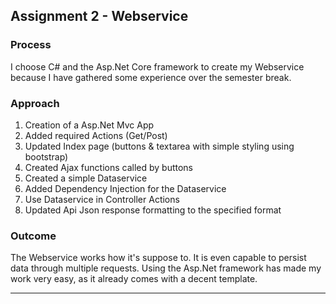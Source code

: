 ## Assignment 2 - Webservice

### Process

I choose C# and the Asp.Net Core framework to create my Webservice because I have gathered some experience over the semester break.

### Approach

1. Creation of a Asp.Net Mvc App
1. Added required Actions (Get/Post)
1. Updated Index page (buttons & textarea with simple styling using bootstrap)
1. Created Ajax functions called by buttons
1. Created a simple Dataservice
1. Added Dependency Injection for the Dataservice
1. Use Dataservice in Controller Actions
1. Updated Api Json response formatting to the specified format

### Outcome

The Webservice works how it's suppose to. It is even capable to persist data through multiple requests. Using the Asp.Net framework has made my work very easy, as it already comes with a decent template.
<hr>  